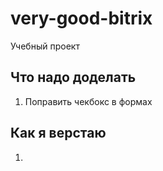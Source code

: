 # very-good-bitrix
Учебный проект 


## Что надо доделать 

1. Поправить чекбокс в формах



## Как я верстаю 

1. 


